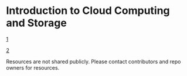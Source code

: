 # Introduction to Cloud Computing and Storage
[1](https://github.com/calvinc0630/CSCI4180)

[2](https://github.com/sinyiwsy/csci4180)

Resources are not shared publicly. Please contact contributors and repo owners for resources.
